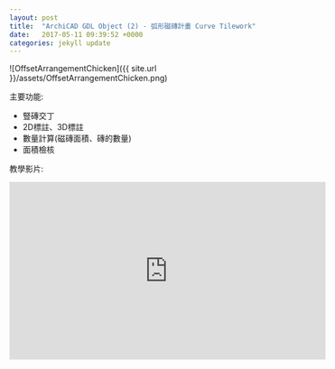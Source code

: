 ```yaml
---
layout: post
title:  "ArchiCAD GDL Object (2) - 弧形磁磚計畫 Curve Tilework"
date:   2017-05-11 09:39:52 +0000
categories: jekyll update
---
```

![OffsetArrangementChicken]({{ site.url }}/assets/OffsetArrangementChicken.png)

主要功能:

- 豎磚交丁
- 2D標註、3D標註
- 數量計算(磁磚面積、磚的數量)
- 面積檢核

教學影片:

<iframe width="560" height="315" src="https://youtu.be/Zj1YrXJtpc8" frameborder="0" allowfullscreen></iframe>



 



[App-Store]: https://itunes.apple.com/tw/app/%E7%B5%82%E6%A5%B5%E5%AF%86%E7%A2%BC/id1137017776?l=zh&mt=8

